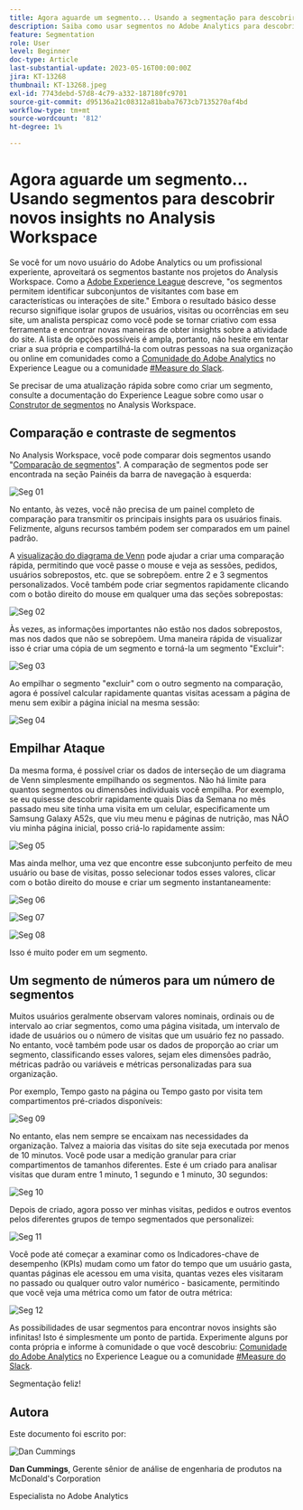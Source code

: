 ```yaml
---
title: Agora aguarde um segmento... Usando a segmentação para descobrir novos insights no Analysis Workspace
description: Saiba como usar segmentos no Adobe Analytics para descobrir novos insights das visualizações e tabelas de forma livre do Analysis Workspace.
feature: Segmentation
role: User
level: Beginner
doc-type: Article
last-substantial-update: 2023-05-16T00:00:00Z
jira: KT-13268
thumbnail: KT-13268.jpeg
exl-id: 7743debd-57d8-4c79-a332-187180fc9701
source-git-commit: d95136a21c08312a81baba7673cb7135270af4bd
workflow-type: tm+mt
source-wordcount: '812'
ht-degree: 1%

---
```


# Agora aguarde um segmento... Usando segmentos para descobrir novos insights no Analysis Workspace

Se você for um novo usuário do Adobe Analytics ou um profissional experiente, aproveitará os segmentos bastante nos projetos do Analysis Workspace. Como a [Adobe Experience League](https://experienceleague.adobe.com/docs/analytics/components/segmentation/seg-overview.html?lang=pt-BR) descreve, &quot;os segmentos permitem identificar subconjuntos de visitantes com base em características ou interações de site.&quot; Embora o resultado básico desse recurso signifique isolar grupos de usuários, visitas ou ocorrências em seu site, um analista perspicaz como você pode se tornar criativo com essa ferramenta e encontrar novas maneiras de obter insights sobre a atividade do site. A lista de opções possíveis é ampla, portanto, não hesite em tentar criar a sua própria e compartilhá-la com outras pessoas na sua organização ou online em comunidades como a [Comunidade do Adobe Analytics](https://experienceleaguecommunities.adobe.com/t5/adobe-analytics/ct-p/adobe-analytics-community?profile.language=pt) no Experience League ou a comunidade [#Measure do Slack](https://www.measure.chat/).

Se precisar de uma atualização rápida sobre como criar um segmento, consulte a documentação do Experience League sobre como usar o [Construtor de segmentos](https://experienceleague.adobe.com/docs/analytics/components/segmentation/segmentation-workflow/seg-build.html?lang=pt-BR) no Analysis Workspace.

## Comparação e contraste de segmentos

No Analysis Workspace, você pode comparar dois segmentos usando &quot;[Comparação de segmentos](https://experienceleague.adobe.com/docs/analytics/analyze/analysis-workspace/panels/segment-comparison/segment-comparison.html?lang=pt-BR)&quot;. A comparação de segmentos pode ser encontrada na seção Painéis da barra de navegação à esquerda:

![Seg 01](assets/seg01.png)

No entanto, às vezes, você não precisa de um painel completo de comparação para transmitir os principais insights para os usuários finais. Felizmente, alguns recursos também podem ser comparados em um painel padrão.

A [visualização do diagrama de Venn](https://experienceleague.adobe.com/docs/analytics/analyze/analysis-workspace/visualizations/venn.html?lang=pt-BR) pode ajudar a criar uma comparação rápida, permitindo que você passe o mouse e veja as sessões, pedidos, usuários sobrepostos, etc. que se sobrepõem. entre 2 e 3 segmentos personalizados. Você também pode criar segmentos rapidamente clicando com o botão direito do mouse em qualquer uma das seções sobrepostas:

![Seg 02](assets/s02.png)

Às vezes, as informações importantes não estão nos dados sobrepostos, mas nos dados que não se sobrepõem. Uma maneira rápida de visualizar isso é criar uma cópia de um segmento e torná-la um segmento &quot;Excluir&quot;:

![Seg 03](assets/s03.png)

Ao empilhar o segmento &quot;excluir&quot; com o outro segmento na comparação, agora é possível calcular rapidamente quantas visitas acessam a página de menu sem exibir a página inicial na mesma sessão:

![Seg 04](assets/s04.png)

## Empilhar Ataque

Da mesma forma, é possível criar os dados de interseção de um diagrama de Venn simplesmente empilhando os segmentos. Não há limite para quantos segmentos ou dimensões individuais você empilha. Por exemplo, se eu quisesse descobrir rapidamente quais Dias da Semana no mês passado meu site tinha uma visita em um celular, especificamente um Samsung Galaxy A52s, que viu meu menu e páginas de nutrição, mas NÃO viu minha página inicial, posso criá-lo rapidamente assim:

![Seg 05](assets/s05.png)

Mas ainda melhor, uma vez que encontre esse subconjunto perfeito de meu usuário ou base de visitas, posso selecionar todos esses valores, clicar com o botão direito do mouse e criar um segmento instantaneamente:

![Seg 06](assets/s06.png)

![Seg 07](assets/s07.png)

![Seg 08](assets/s08.png)

Isso é muito poder em um segmento.

## Um segmento de números para um número de segmentos

Muitos usuários geralmente observam valores nominais, ordinais ou de intervalo ao criar segmentos, como uma página visitada, um intervalo de idade de usuários ou o número de visitas que um usuário fez no passado. No entanto, você também pode usar os dados de proporção ao criar um segmento, classificando esses valores, sejam eles dimensões padrão, métricas padrão ou variáveis e métricas personalizadas para sua organização.

Por exemplo, Tempo gasto na página ou Tempo gasto por visita tem compartimentos pré-criados disponíveis:

![Seg 09](assets/s09.png)

No entanto, elas nem sempre se encaixam nas necessidades da organização. Talvez a maioria das visitas do site seja executada por menos de 10 minutos. Você pode usar a medição granular para criar compartimentos de tamanhos diferentes. Este é um criado para analisar visitas que duram entre 1 minuto, 1 segundo e 1 minuto, 30 segundos:

![Seg 10](assets/s10.png)

Depois de criado, agora posso ver minhas visitas, pedidos e outros eventos pelos diferentes grupos de tempo segmentados que personalizei:

![Seg 11](assets/s11.png)

Você pode até começar a examinar como os Indicadores-chave de desempenho (KPIs) mudam como um fator do tempo que um usuário gasta, quantas páginas ele acessou em uma visita, quantas vezes eles visitaram no passado ou qualquer outro valor numérico - basicamente, permitindo que você veja uma métrica como um fator de outra métrica:

![Seg 12](assets/s12.png)

As possibilidades de usar segmentos para encontrar novos insights são infinitas! Isto é simplesmente um ponto de partida. Experimente alguns por conta própria e informe à comunidade o que você descobriu: [Comunidade do Adobe Analytics](https://experienceleaguecommunities.adobe.com/t5/adobe-analytics/ct-p/adobe-analytics-community?profile.language=pt) no Experience League ou a comunidade [#Measure do Slack](https://www.measure.chat/).

Segmentação feliz!

## Autora

Este documento foi escrito por:

![Dan Cummings](assets/seg13.png)

**Dan Cummings**, Gerente sênior de análise de engenharia de produtos na McDonald&#39;s Corporation

Especialista no Adobe Analytics

